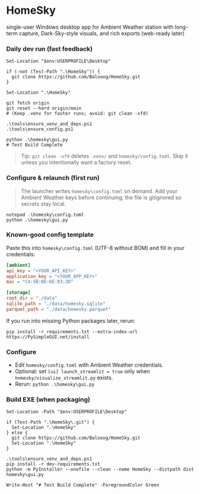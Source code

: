 # HomeSky
single-user Windows desktop app for Ambient Weather station with long-term capture, Dark-Sky-style visuals, and rich exports (web-ready later)

### Daily dev run (fast feedback)

```pwsh
Set-Location "$env:USERPROFILE\Desktop"

if (-not (Test-Path ".\HomeSky")) {
  git clone https://github.com/Balooog/HomeSky.git
}

Set-Location ".\HomeSky"

git fetch origin
git reset --hard origin/main
# (Keep .venv for faster runs; avoid: git clean -xfd)

.\tools\ensure_venv_and_deps.ps1
.\tools\ensure_config.ps1

python .\homesky\gui.py
# Test Build Complete
```

> Tip: `git clean -xfd` deletes `.venv/` and `homesky/config.toml`. Skip it unless you intentionally want a factory reset.

### Configure & relaunch (first run)

> The launcher writes `homesky\config.toml` on demand.  Add your Ambient Weather keys before continuing; the file is gitignored so secrets stay local.

```pwsh
notepad .\homesky\config.toml
python .\homesky\gui.py
```

### Known-good config template

Paste this into `homesky\config.toml` (UTF-8 without BOM) and fill in your credentials:

```toml
[ambient]
api_key = "<YOUR_API_KEY>"
application_key = "<YOUR_APP_KEY>"
mac = "C4:5B:BE:6E:93:3D"

[storage]
root_dir = "./data"
sqlite_path = "./data/homesky.sqlite"
parquet_path = "./data/homesky.parquet"
```

If you run into missing Python packages later, rerun:

```pwsh
pip install -r requirements.txt --extra-index-url https://PySimpleGUI.net/install
```

### Configure
- Edit `homesky/config.toml` with Ambient Weather credentials.
- Optional: set `[ui] launch_streamlit = true` only when `homesky/visualize_streamlit.py` exists.
- Rerun: `python .\homesky\gui.py`

### Build EXE (when packaging)

```pwsh
Set-Location -Path "$env:USERPROFILE\Desktop"

if (Test-Path ".\HomeSky\.git") {
  Set-Location ".\HomeSky"
} else {
  git clone https://github.com/Balooog/HomeSky.git
  Set-Location ".\HomeSky"
}

.\tools\ensure_venv_and_deps.ps1
pip install -r dev-requirements.txt
python -m PyInstaller --onefile --clean --name HomeSky --distpath dist homesky\gui.py

Write-Host "# Test Build Complete" -ForegroundColor Green
```
